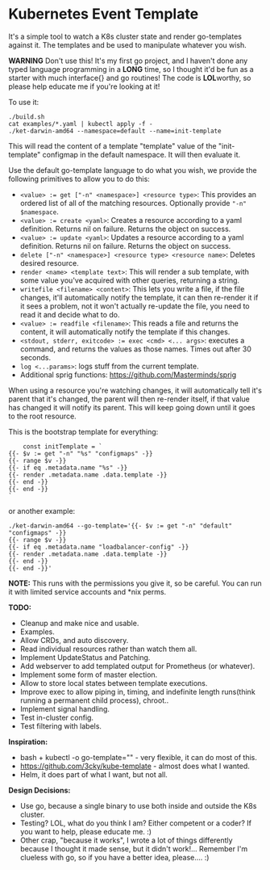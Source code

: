 Kubernetes Event Template
=========================

It's a simple tool to watch a K8s cluster state and render go-templates
against it. The templates and be used to manipulate whatever you wish.

**WARNING** Don't use this! It's my first go project, and I haven't
done any typed language programming in a **LONG** time, so I thought
it'd be fun as a starter with much interface{} and go routines!
The code is **LOL**worthy, so please help educate me if you're
looking at it!

To use it:

    ./build.sh
    cat examples/*.yaml | kubectl apply -f -
    ./ket-darwin-amd64 --namespace=default --name=init-template
	

This will read the content of a template "template" value of the 
"init-template" configmap in the default namespace. It will then
evaluate it.

Use the default go-template language to do what you wish, we
provide the following primitives to allow you to do this:

* `<value> := get ["-n" <namespace>] <resource type>`: This provides
an ordered list of all of the matching resources. Optionally
provide `"-n" $namespace`.
* `<value> := create <yaml>`: Creates a resource according to a yaml
definition. Returns nil on failure. Returns the object on success.
* `<value> := update <yaml>`: Updates a resource according to a yaml
definition. Returns nil on failure. Returns the object on success.
* `delete ["-n" <namespace>] <resource type> <resource name>`: Deletes
desired resource.
* `render <name> <template text>`: This will render a sub
template, with some value you've acquired with other queries,
returning a string.
* `writefile <filename> <content>`: This lets you write a file,
if the file changes, it'll automatically notify the template,
it can then re-render it if it sees a problem, not it won't
actually re-update the file, you need to read it and decide
what to do.
* `<value> := readfile <filename>`: This reads a file and
returns the content, it will automatically notify the template
if this changes.
* `<stdout, stderr, exitcode> := exec <cmd> <... args>`: executes
a command, and returns the values as those names. Times out after
30 seconds.
* `log <...params>`: logs stuff from the current template.
* Additional sprig functions: https://github.com/Masterminds/sprig

When using a resource you're watching changes, it will automatically
tell it's parent that it's changed, the parent will then re-render
itself, if that value has changed it will notify its parent.
This will keep going down until it goes to the root resource.

This is the bootstrap template for everything:

	    const initTemplate = `
	{{- $v := get "-n" "%s" "configmaps" -}}
	{{- range $v -}}
	{{- if eq .metadata.name "%s" -}}
	{{- render .metadata.name .data.template -}}
	{{- end -}}
	{{- end -}}
	`

or another example:

	./ket-darwin-amd64 --go-template='{{- $v := get "-n" "default" "configmaps" -}}
	{{- range $v -}}
	{{- if eq .metadata.name "loadbalancer-config" -}}
	{{- render .metadata.name .data.template -}}
	{{- end -}}
	{{- end -}}'


**NOTE:** This runs with the permissions you give it, so be careful.
You can run it with limited service accounts and \*nix perms.

**TODO:**

* Cleanup and make nice and usable.
* Examples.
* Allow CRDs, and auto discovery.
* Read individual resources rather than watch them all.
* Implement UpdateStatus and Patching.
* Add webserver to add templated output for Prometheus
(or whatever).
* Implement some form of master election.
* Allow to store local states between template executions.
* Improve exec to allow piping in, timing, and indefinite
length runs(think running a permanent child process), chroot..
* Implement signal handling.
* Test in-cluster config.
* Test filtering with labels.

**Inspiration:**

* bash + kubectl -o go-template="" - very flexible, it can
do most of this.
* https://github.com/3cky/kube-template - almost does what I
wanted.
* Helm, it does part of what I want, but not all.

**Design Decisions:**
* Use go, because a single binary to use both inside and
outside the K8s cluster.
* Testing? LOL, what do you think I am? Either competent or
a coder? If you want to help, please educate me. :)
* Other crap, "because it works", I wrote a lot of things
differently because I thought it made sense, but it didn't
work!... Remember I'm clueless with go, so if you have a
better idea, please.... :)


